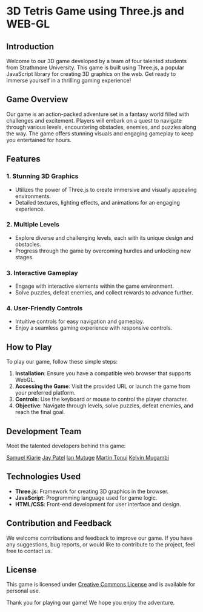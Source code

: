 # 3D Tetris Game using Three.js and WEB-GL

## Introduction

Welcome to our 3D game developed by a team of four talented students from Strathmore University. This game is built using Three.js, a popular JavaScript library for creating 3D graphics on the web. Get ready to immerse yourself in a thrilling gaming experience!

## Game Overview

Our game is an action-packed adventure set in a fantasy world filled with challenges and excitement. Players will embark on a quest to navigate through various levels, encountering obstacles, enemies, and puzzles along the way. The game offers stunning visuals and engaging gameplay to keep you entertained for hours.

## Features

### 1. Stunning 3D Graphics
   - Utilizes the power of Three.js to create immersive and visually appealing environments.
   - Detailed textures, lighting effects, and animations for an engaging experience.

### 2. Multiple Levels
   - Explore diverse and challenging levels, each with its unique design and obstacles.
   - Progress through the game by overcoming hurdles and unlocking new stages.

### 3. Interactive Gameplay
   - Engage with interactive elements within the game environment.
   - Solve puzzles, defeat enemies, and collect rewards to advance further.

### 4. User-Friendly Controls
   - Intuitive controls for easy navigation and gameplay.
   - Enjoy a seamless gaming experience with responsive controls.

## How to Play

To play our game, follow these simple steps:
1. **Installation**: Ensure you have a compatible web browser that supports WebGL.
2. **Accessing the Game**: Visit the provided URL or launch the game from your preferred platform.
3. **Controls**: Use the keyboard or mouse to control the player character.
4. **Objective**: Navigate through levels, solve puzzles, defeat enemies, and reach the final goal.

## Development Team

Meet the talented developers behind this game:

[Samuel Kiarie](https://github.com/zeussam)
[Jay Patel](https://github.com/Jay254p)
[Ian Mutuge](https://github.com/Ian-Mutuge)
[Martin Tonui](https://github.com/tonuimartin)
[Kelvin Mugambi](https://github.com/SpirkJuniour)


## Technologies Used

- **Three.js**: Framework for creating 3D graphics in the browser.
- **JavaScript**: Programming language used for game logic.
- **HTML/CSS**: Front-end development for user interface and design.

## Contribution and Feedback

We welcome contributions and feedback to improve our game. If you have any suggestions, bug reports, or would like to contribute to the project, feel free to contact us.

## License

This game is licensed under [Creative Commons License](https://creativecommons.org/) and is available for personal use.

Thank you for playing our game! We hope you enjoy the adventure.

